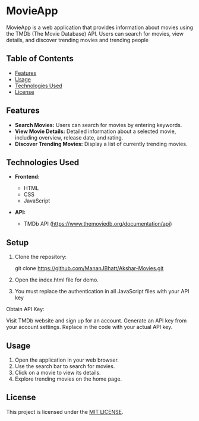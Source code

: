 # MovieApp

MovieApp is a web application that provides information about movies using the TMDb (The Movie Database) API. Users can search for movies, view details, and discover trending movies and trending people

## Table of Contents
- [Features](#features)
- [Usage](#usage)
- [Technologies Used](#technologies-used)
- [License](#license)

## Features

- **Search Movies:** Users can search for movies by entering keywords.
- **View Movie Details:** Detailed information about a selected movie, including overview, release date, and rating.
- **Discover Trending Movies:** Display a list of currently trending movies.

## Technologies Used

- **Frontend:**
  - HTML
  - CSS
  - JavaScript


- **API:**
  - TMDb API (https://www.themoviedb.org/documentation/api)

## Setup

1. Clone the repository:

   
   git clone https://github.com/MananJBhatt/Akshar-Movies.git
2. Open the index.html file for demo.

3. You must replace the authentication in all JavaScript files with your API key

Obtain API Key:

Visit TMDb website and sign up for an account.
Generate an API key from your account settings.
Replace in the code with your actual API key.

## Usage
1. Open the application in your web browser.
2. Use the search bar to search for movies.
3. Click on a movie to view its details.
4. Explore trending movies on the home page.

## License
This project is licensed under the [MIT LICENSE](License.txt).
